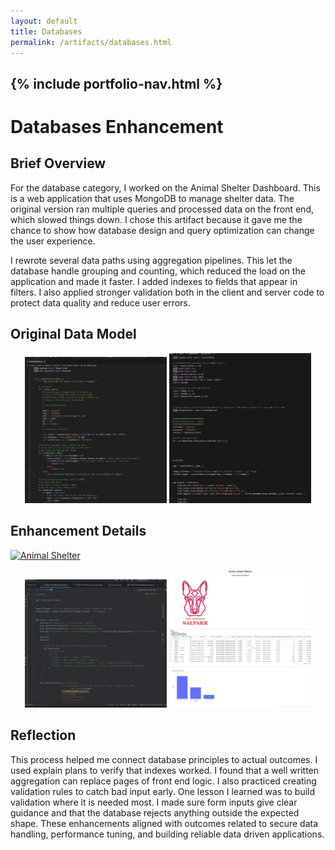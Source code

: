 ```yaml
---
layout: default
title: Databases
permalink: /artifacts/databases.html
---
```


{% include portfolio-nav.html %}
---
# Databases Enhancement

## Brief Overview

For the database category, I worked on the Animal Shelter Dashboard. This is a web application that uses MongoDB to manage shelter data. The original version ran multiple queries and processed data on the front end, which slowed things down. I chose this artifact because it gave me the chance to show how database design and query optimization can change the user experience.

I rewrote several data paths using aggregation pipelines. This let the database handle grouping and counting, which reduced the load on the application and made it faster. I added indexes to fields that appear in filters. I also applied stronger validation both in the client and server code to protect data quality and reduce user errors.

## Original Data Model

<p align="center">
  <img src="https://github.com/CrisxEsc/CrisxEsco.github.io/blob/b21587879cd623d88208b2c4f50e4580ecbd12dc/assets/OG_Animal.png" width="45%">
  <img src="https://github.com/CrisxEsc/CrisxEsco.github.io/blob/b21587879cd623d88208b2c4f50e4580ecbd12dc/assets/OG_Dash.png" width="45%">
</p>

## Enhancement Details

[![Animal Shelter](https://img.shields.io/badge/GitHub-Animal%20Shelter-181717?logo=github)](https://github.com/CrisxEsc/Animal-Shelter)



<p align="center">
  <img src="https://github.com/CrisxEsc/CrisxEsco.github.io/blob/c170431faea6370e7f68e6c00a9b9216d2ad2598/assets/New_Dash.png" width="45%">
  <img src="https://github.com/CrisxEsc/CrisxEsco.github.io/blob/c294a736c73d756afacf74395e12743d64f62852/assets/AAC.png" width="45%">
</p>



## Reflection
This process helped me connect database principles to actual outcomes. I used explain plans to verify that indexes worked. I found that a well written aggregation can replace pages of front end logic. I also practiced creating validation rules to catch bad input early. One lesson I learned was to build validation where it is needed most. I made sure form inputs give clear guidance and that the database rejects anything outside the expected shape. These enhancements aligned with outcomes related to secure data handling, performance tuning, and building reliable data driven applications.
